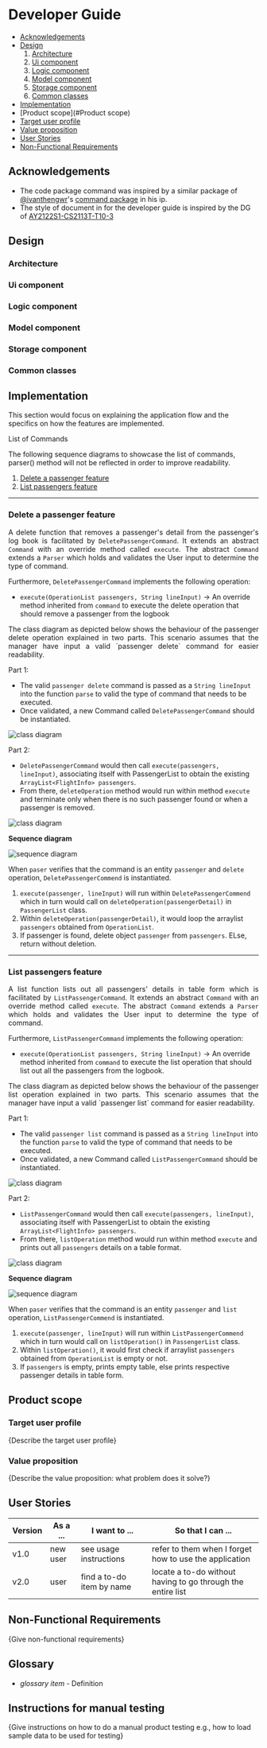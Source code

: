 # Developer Guide

- [Acknowledgements](#Acknowledgements)
- [Design](#Design)
  1. [Architecture](#Architecture)
  2. [Ui component](#Ui-component)
  3. [Logic component](#Logic-component)
  4. [Model component](#Model-component)
  5. [Storage component](#Storage-component)
  6. [Common classes](#Common-classes)
- [Implementation](#Implementation)
- [Product scope](#Product scope)
- [Target user profile]()
- [Value proposition]()
- [User Stories]()
- [Non-Functional Requirements]()

## Acknowledgements

* The code package command was inspired by a similar package of [@ivanthengwr](https://github.com/ivanthengwr)'s 
[command package](https://github.com/ivanthengwr/ip/tree/master/src/main/java/duke/command) in his ip. 
* The style of document in for the developer guide is inspired by the DG of
[AY2122S1-CS2113T-T10-3](https://github.com/AY2122S1-CS2113T-T10-3/tp/blob/master/docs/DeveloperGuide.md#purpose-of-this-guide)

## Design
### Architecture
### Ui component
### Logic component
### Model component
### Storage component
### Common classes

## Implementation

This section would focus on explaining the application flow and the specifics on how the features are implemented.

List of Commands

The following sequence diagrams to showcase the list of commands, 
parser() method will not be reflected in order to improve readability.

1. [Delete a passenger feature](#Delete-a-passenger-feature)
2. [List passengers feature](#List-passengers-feature)  

---

### Delete a passenger feature 

<div align="justify">  

A delete function that removes a passenger's detail from the passenger's log book is 
facilitated by `DeletePassengerCommand`. It extends an abstract `Command` with an override method called `execute`.
The abstract `Command` extends a `Parser` which holds and validates the User input to determine the type of command.  

</div>  

Furthermore, `DeletePassengerCommand` implements the following operation:  
* `execute(OperationList passengers, String lineInput)` &#8594; An override method inherited from `command` 
to execute the delete operation that should remove a passenger from the logbook  

<div align="justify">  
The class diagram as depicted below shows the behaviour of the passenger delete operation explained in two parts.  
This scenario assumes that the manager have input a valid `passenger delete` command for easier readability.  
</div>  


Part 1: 
* The valid `passenger delete` command is passed as a `String lineInput` into the function `parse` to valid 
the type of command that needs to be executed.
* Once validated, a new Command called `DeletePassengerCommand` should be instantiated.

![class diagram](../docs/ug-diagrams/images/passengerdltcmdClassDiagram_0.jpg)

Part 2:
* `DeletePassengerCommand` would then call `execute(passengers, lineInput)`, 
associating itself with PassengerList to obtain the existing `ArrayList<FlightInfo> passengers`.
* From there, `deleteOperation` method would run within method `execute` and terminate only when there is no such passenger
found or when a passenger is removed.


![class diagram](../docs/ug-diagrams/images/passengerdltcmdClassDiagram_1.jpg)

**Sequence diagram**

![sequence diagram](../docs/ug-diagrams/images/passengerDeleteCmdSeqDiagram.jpg)

When `paser` verifies that the command is an entity `passenger` and `delete` operation,
`DeletePassengerCommend` is instantiated.  
1. `execute(passenger, lineInput)` will run within `DeletePassengerCommend` 
which in turn would call on `deleteOperation(passengerDetail)` in `PassengerList` class.
2. Within `deleteOperation(passengerDetail)`, it would loop the arraylist `passengers` obtained from `OperationList`.
3. If passenger is found, delete object `passenger` from `passengers`. ELse, return without deletion.

---

### List passengers feature

<div align="justify">  

A list function lists out all passengers' details in table form which is facilitated by `ListPassengerCommand`. It extends an abstract `Command` with an override method called `execute`.
The abstract `Command` extends a `Parser` which holds and validates the User input to determine the type of command.

</div>  

Furthermore, `ListPassengerCommand` implements the following operation:
* `execute(OperationList passengers, String lineInput)` &#8594; An override method inherited from `command` 
to execute the list operation that should list out all the passengers from the logbook.

<div align="justify">  
The class diagram as depicted below shows the behaviour of the passenger list operation explained in two parts.  
This scenario assumes that the manager have input a valid `passenger list` command for easier readability.  
</div>

Part 1:  

* The valid `passenger list` command is passed as a `String lineInput` into the function `parse` to valid
  the type of command that needs to be executed.
* Once validated, a new Command called `ListPassengerCommand` should be instantiated.  

![class diagram](../docs/ug-diagrams/images/passengerListcmdClassDiagram_0.jpg)  

Part 2:  

* `ListPassengerCommand` would then call `execute(passengers, lineInput)`,
  associating itself with PassengerList to obtain the existing `ArrayList<FlightInfo> passengers`.
* From there, `listOperation` method would run within method `execute` and
prints out all `passengers` details on a table format.

![class diagram](../docs/ug-diagrams/images/passengerListcmdClassDiagram_1.jpg)


**Sequence diagram**

![sequence diagram](../docs/ug-diagrams/images/passengerListcmdSeqDiagram.jpg)  

When `paser` verifies that the command is an entity `passenger` and `list` operation,
`ListPassengerCommend` is instantiated.  
1. `execute(passenger, lineInput)` will run within `ListPassengerCommend`
   which in turn would call on `listOperation()` in `PassengerList` class.
2. Within `listOperation()`, it would first check if arraylist `passengers` obtained 
from `OperationList` is empty or not.
3. If `passengers` is empty, prints empty table, else prints respective passenger details in table form.


## Product scope
### Target user profile

{Describe the target user profile}

### Value proposition

{Describe the value proposition: what problem does it solve?}

## User Stories

|Version| As a ... | I want to ... | So that I can ...|
|--------|----------|---------------|------------------|
|v1.0|new user|see usage instructions|refer to them when I forget how to use the application|
|v2.0|user|find a to-do item by name|locate a to-do without having to go through the entire list|

## Non-Functional Requirements

{Give non-functional requirements}

## Glossary

* *glossary item* - Definition

## Instructions for manual testing

{Give instructions on how to do a manual product testing e.g., how to load sample data to be used for testing}
